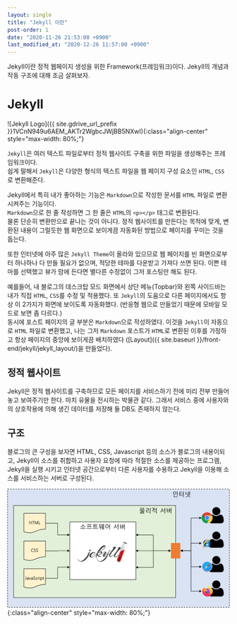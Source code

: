 ```yaml
---
layout: single
title: "Jekyll 이란"
post-order: 1
date: "2020-11-26 21:53:00 +0900"
last_modified_at: "2020-12-26 11:57:00 +0900"
---
```

Jekyll이란 정적 웹페이지 생성을 위한 Framework(프레임워크)이다. Jekyll의 개념과 작동 구조에 대해 조금 살펴보자.

# Jekyll

![Jekyll Logo]({{ site.gdrive_url_prefix }}1VCnN949u6AEM_AKTr2WgbcJWjBB5NXwI){:class="align-center" style="max-width: 80%;"}

`Jekyll`은 여러 텍스트 파일로부터 정적 웹사이트 구축을 위한 파일을 생성해주는 프레임워크이다.<br/>
쉽게 말해서 `Jekyll`은 다양한 형식의 텍스트 파일을 웹 페이지 구성 요소인 `HTML`, `CSS`로 변환해준다.

Jekyll에서 특히 내가 좋아하는 기능은 `Markdown`으로 작성한 문서를 `HTML` 파일로 변환시켜주는 기능이다.<br/>
`Markdown`으로 한 줄 작성하면 그 한 줄은 `HTML`의 `<p></p>` 태그로 변환된다.<br/>
물론 단순히 변환만으로 끝나는 것이 아니다.
정적 웹사이트를 만든다는 목적에 맞게, 변환된 내용이 그럴듯한 웹 화면으로 보이게끔 자동화된 방법으로 페이지를 꾸미는 것을 돕는다.

또한 인터넷에 아주 많은 `Jekyll Theme`이 올라와 있으므로 웹 페이지를 빈 화면으로부터 하나하나 다 만들 필요가 없으며,
적당한 테마를 다운받고 가져다 쓰면 된다. 이쁜 테마를 선택했고 뷰가 맘에 든다면 별다른 수정없이 그저 포스팅만 해도 된다.

예를들어, 내 블로그의 데스크탑 모드 화면에서 상단 메뉴(Topbar)와 왼쪽 사이드바는 내가 직접 `HTML`, `CSS`를 수정 및 적용했다.
또 `Jekyll`의 도움으로 다른 페이지에서도 항상 이 2가지가 화면에 보이도록 자동화했다.
(반응형 웹으로 만들었기 때문에 모바일 모드로 보면 좀 다르다.)<br/>
동시에 포스트 페이지의 글 부분은 `Markdown`으로 작성하였다.
이것을 `Jekyll`이 자동으로 `HTML` 파일로 변환했고,
나는 그저 `Markdown` 포스트가 `HTML`로 변환된 이후를 가정하고 항상 페이지의 중앙에 보이게끔 배치하였다
([Layout]({{ site.baseurl }}/front-end/jekyll/jekyll_layout/)을 만들었다).

## 정적 웹사이트

Jekyll은 정적 웹사이트를 구축하므로 모든 페이지를 서비스하기 전에 미리 전부 만들어놓고 보여주기만 한다.
마치 유물을 전시하는 박물관 같다.
그래서 서비스 중에 사용자와의 상호작용에 의해 생긴 데이터를 저장해 둘 DB도 존재하지 않는다.

## 구조

블로그의 큰 구성을 보자면 HTML, CSS, Javascript 등의 소스가 블로그의 내용이되고, Jekyll이 소스를 취합하고 사용자 요청에 따라 적절한 소스를 제공하는 프로그램, Jekyll을 실행 시키고 인터넷 공간으로부터 다른 사용자를 수용하고 Jekyll을 이용해 소스를 서비스하는 서버로 구성된다.

![Relation with Jekyll Server and User](/assets/images/ETC/Blog/blog_structure.png){:class="align-center" style="max-width: 80%;"}
